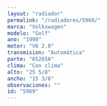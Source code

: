 ```yaml
---
layout: "radiador"
permalink: "/radiadores/5969/"
marca: "Volkswagen"
modelo: "Golf"
ano: "1998"
motor: "V6 2.8"
transmision: "Automática"
parte: "65265A"
clima: "Con clima"
alto: "25 5/8"
ancho: "15 3/8"
observaciones: ""
id: "5969"
---
```


